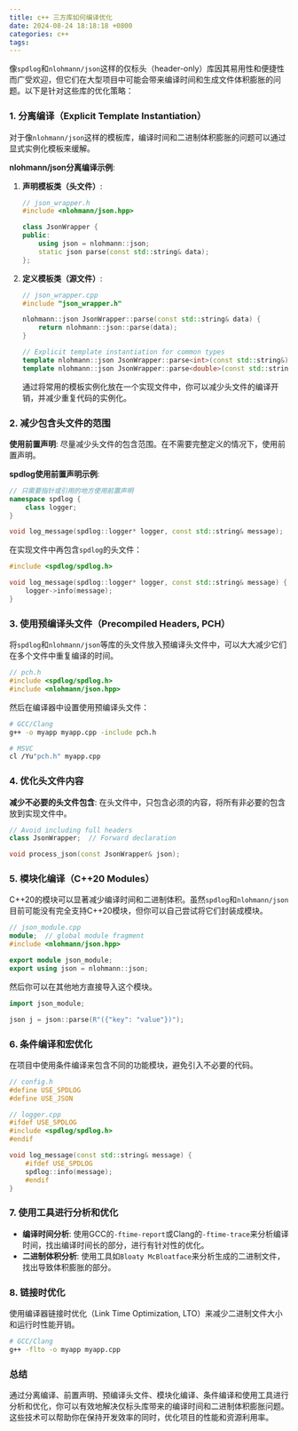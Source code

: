 ```yaml
---
title: c++ 三方库如何编译优化
date: 2024-08-24 18:18:18 +0800
categories: c++
tags: 
---
```


像`spdlog`和`nlohmann/json`这样的仅标头（header-only）库因其易用性和便捷性而广受欢迎，但它们在大型项目中可能会带来编译时间和生成文件体积膨胀的问题。以下是针对这些库的优化策略：

### 1. **分离编译（Explicit Template Instantiation）**

对于像`nlohmann/json`这样的模板库，编译时间和二进制体积膨胀的问题可以通过显式实例化模板来缓解。

**nlohmann/json分离编译示例**:
1. **声明模板类（头文件）**:
   ```cpp
   // json_wrapper.h
   #include <nlohmann/json.hpp>
   
   class JsonWrapper {
   public:
       using json = nlohmann::json;
       static json parse(const std::string& data);
   };
   ```

2. **定义模板类（源文件）**:
   ```cpp
   // json_wrapper.cpp
   #include "json_wrapper.h"
   
   nlohmann::json JsonWrapper::parse(const std::string& data) {
       return nlohmann::json::parse(data);
   }
   
   // Explicit template instantiation for common types
   template nlohmann::json JsonWrapper::parse<int>(const std::string&);
   template nlohmann::json JsonWrapper::parse<double>(const std::string&);
   ```
   
   通过将常用的模板实例化放在一个实现文件中，你可以减少头文件的编译开销，并减少重复代码的实例化。

### 2. **减少包含头文件的范围**

**使用前置声明**: 尽量减少头文件的包含范围。在不需要完整定义的情况下，使用前置声明。

**spdlog使用前置声明示例**:
```cpp
// 只需要指针或引用的地方使用前置声明
namespace spdlog {
    class logger;
}

void log_message(spdlog::logger* logger, const std::string& message);
```

在实现文件中再包含`spdlog`的头文件：
```cpp
#include <spdlog/spdlog.h>

void log_message(spdlog::logger* logger, const std::string& message) {
    logger->info(message);
}
```

### 3. **使用预编译头文件（Precompiled Headers, PCH）**

将`spdlog`和`nlohmann/json`等库的头文件放入预编译头文件中，可以大大减少它们在多个文件中重复编译的时间。

```cpp
// pch.h
#include <spdlog/spdlog.h>
#include <nlohmann/json.hpp>
```

然后在编译器中设置使用预编译头文件：

```bash
# GCC/Clang
g++ -o myapp myapp.cpp -include pch.h

# MSVC
cl /Yu"pch.h" myapp.cpp
```

### 4. **优化头文件内容**

**减少不必要的头文件包含**: 在头文件中，只包含必须的内容，将所有非必要的包含放到实现文件中。

```cpp
// Avoid including full headers
class JsonWrapper;  // Forward declaration

void process_json(const JsonWrapper& json);
```

### 5. **模块化编译（C++20 Modules）**

C++20的模块可以显著减少编译时间和二进制体积。虽然`spdlog`和`nlohmann/json`目前可能没有完全支持C++20模块，但你可以自己尝试将它们封装成模块。

```cpp
// json_module.cpp
module;  // global module fragment
#include <nlohmann/json.hpp>

export module json_module;
export using json = nlohmann::json;
```

然后你可以在其他地方直接导入这个模块。

```cpp
import json_module;

json j = json::parse(R"({"key": "value"})");
```

### 6. **条件编译和宏优化**

在项目中使用条件编译来包含不同的功能模块，避免引入不必要的代码。

```cpp
// config.h
#define USE_SPDLOG
#define USE_JSON
```

```cpp
// logger.cpp
#ifdef USE_SPDLOG
#include <spdlog/spdlog.h>
#endif

void log_message(const std::string& message) {
    #ifdef USE_SPDLOG
    spdlog::info(message);
    #endif
}
```

### 7. **使用工具进行分析和优化**

- **编译时间分析**: 使用GCC的`-ftime-report`或Clang的`-ftime-trace`来分析编译时间，找出编译时间长的部分，进行有针对性的优化。
- **二进制体积分析**: 使用工具如`Bloaty McBloatface`来分析生成的二进制文件，找出导致体积膨胀的部分。

### 8. **链接时优化**

使用编译器链接时优化（Link Time Optimization, LTO）来减少二进制文件大小和运行时性能开销。

```bash
# GCC/Clang
g++ -flto -o myapp myapp.cpp
```

### 总结

通过分离编译、前置声明、预编译头文件、模块化编译、条件编译和使用工具进行分析和优化，你可以有效地解决仅标头库带来的编译时间和二进制体积膨胀问题。这些技术可以帮助你在保持开发效率的同时，优化项目的性能和资源利用率。


